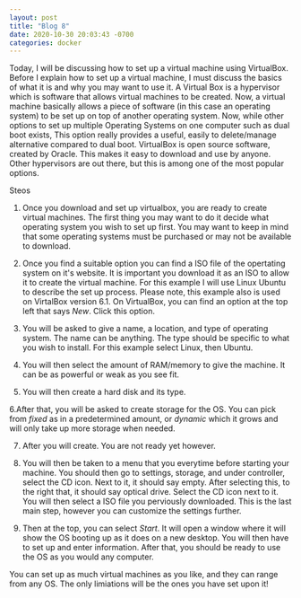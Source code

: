 ```yaml
---
layout: post
title: "Blog 8"
date: 2020-10-30 20:03:43 -0700
categories: docker
---
```


Today, I will be discussing how to set up a virtual machine using VirtualBox. 
Before I explain how to set up a virtual machine, I must discuss the basics of what it is and why you may want to use it. 
A Virtual Box is a hypervisor which is software that allows virtual machines to be created. 
Now, a virtual machine basically allows a piece of software (in this case an operating system) to be set up on top of another operating system.
Now, while other options to set up multiple Operating Systems on one computer such as dual boot exists, This option really provides a useful, easily to delete/manage alternative compared to dual boot.
VirtualBox is open source software, created by Oracle. This makes it easy to download and use by anyone. Other hypervisors are out there, but this is among one of the most popular options.

Steos
1. Once you download and set up virtualbox, you are ready to create virtual machines. The first thing you may want to do it decide what operating system you wish to set up first.
You may want to keep in mind that some operating systems must be purchased or may not be available to download. 

2. Once you find a suitable option you can find a ISO file of the opertating system on it's website. It is important you download it as an ISO to allow it to create the virtual machine. 
For this example I will use Linux Ubuntu to describe the set up process. Please note, this example also is used on VirtalBox version 6.1. On VirtualBox, you can find an option at the top left that says *New*. Click this option.

3. You will be asked to give a name, a location, and type of operating system. The name can be anything. The type should be specific to what you wish to install. For this example select Linux, then Ubuntu.

4. You will then select the amount of RAM/memory to give the machine. It can be as powerful or weak as you see fit.

5. You will then create a hard disk and its type.

6.After that, you will be asked to create storage for the OS. You can pick from *fixed* as in a predetermined amount, or *dynamic* which it grows and will only take up more storage when needed. 

7. After you will create. You are not ready yet however. 

8. You will then be taken to a menu that you everytime before starting your machine. 
You should then go to settings, storage, and under controller, select the CD icon. 
Next to it, it should say empty. After selecting this, to the right that, it should say optical drive. Select the CD icon next to it. You will then select a ISO file you perviously downloaded.
This is the last main step, however you can customize the settings further.

9. Then at the top, you can select *Start*. It will open a window where it will show the OS booting up as it does on a new desktop. You will then have to set up and enter information.
After that, you should be ready to use the OS as you would any computer. 

You can set up as much virtual machines as you like, and they can range from any OS. The only limiations will be the ones you have set upon it!

